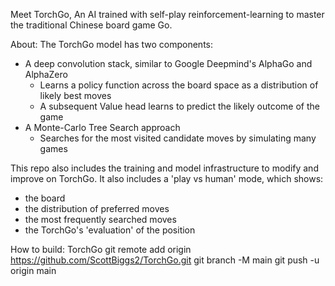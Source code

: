 Meet TorchGo, 
An AI trained with self-play reinforcement-learning to master the traditional Chinese board game Go.

About:
The TorchGo model has two components:
* A deep convolution stack, similar to Google Deepmind's AlphaGo and AlphaZero
  * Learns a policy function across the board space as a distribution of likely best moves
  * A subsequent Value head learns to predict the likely outcome of the game
* A Monte-Carlo Tree Search approach
  * Searches for the most visited candidate moves by simulating many games

This repo also includes the training and model infrastructure to modify and improve on TorchGo. 
It also includes a 'play vs human' mode, which shows: 
* the board
* the distribution of preferred moves
* the most frequently searched moves
* the TorchGo's 'evaluation' of the position

How to build: 
TorchGo
git remote add origin https://github.com/ScottBiggs2/TorchGo.git
git branch -M main
git push -u origin main